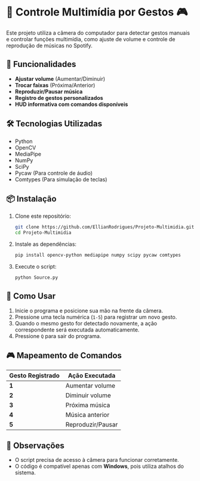 # 🎵 Controle Multimídia por Gestos 🎮

Este projeto utiliza a câmera do computador para detectar gestos manuais e controlar funções multimídia, como ajuste de volume e controle de reprodução de músicas no Spotify.

## 🚀 Funcionalidades

- **Ajustar volume** (Aumentar/Diminuir)
- **Trocar faixas** (Próxima/Anterior)
- **Reproduzir/Pausar música**
- **Registro de gestos personalizados**
- **HUD informativa com comandos disponíveis**

## 🛠 Tecnologias Utilizadas

- Python
- OpenCV
- MediaPipe
- NumPy
- SciPy
- Pycaw (Para controle de áudio)
- Comtypes (Para simulação de teclas)

## 📦 Instalação

1. Clone este repositório:
   ```bash
   git clone https://github.com/EllianRodrigues/Projeto-Multimidia.git
   cd Projeto-Multimidia
   ```

2. Instale as dependências:
   ```bash
   pip install opencv-python mediapipe numpy scipy pycaw comtypes
   ```

3. Execute o script:
   ```bash
   python Source.py
   ```

## 🎯 Como Usar

1. Inicie o programa e posicione sua mão na frente da câmera.
2. Pressione uma tecla numérica (`1-5`) para registrar um novo gesto.
3. Quando o mesmo gesto for detectado novamente, a ação correspondente será executada automaticamente.
4. Pressione `Q` para sair do programa.

## 🎮 Mapeamento de Comandos

| Gesto Registrado | Ação Executada |
|-----------------|---------------|
| **1** | Aumentar volume |
| **2** | Diminuir volume |
| **3** | Próxima música |
| **4** | Música anterior |
| **5** | Reproduzir/Pausar |

## 📌 Observações

- O script precisa de acesso à câmera para funcionar corretamente.
- O código é compatível apenas com **Windows**, pois utiliza atalhos do sistema.
